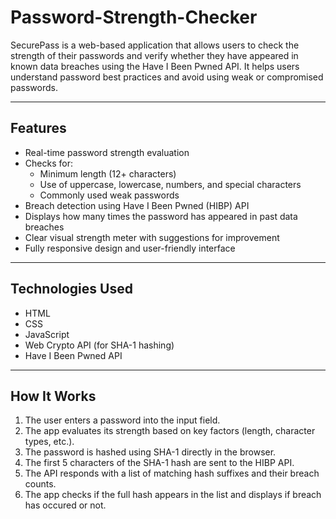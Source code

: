 # Password-Strength-Checker

SecurePass is a web-based application that allows users to check the strength of their passwords and verify whether they have appeared in known data breaches using the Have I Been Pwned API. It helps users understand password best practices and avoid using weak or compromised passwords.

---

## Features

- Real-time password strength evaluation
- Checks for:
  - Minimum length (12+ characters)
  - Use of uppercase, lowercase, numbers, and special characters
  - Commonly used weak passwords
- Breach detection using Have I Been Pwned (HIBP) API
- Displays how many times the password has appeared in past data breaches
- Clear visual strength meter with suggestions for improvement
- Fully responsive design and user-friendly interface

---

## Technologies Used

- HTML
- CSS
- JavaScript
- Web Crypto API (for SHA-1 hashing)
- Have I Been Pwned API
  
---

## How It Works

1. The user enters a password into the input field.
2. The app evaluates its strength based on key factors (length, character types, etc.).
3. The password is hashed using SHA-1 directly in the browser.
4. The first 5 characters of the SHA-1 hash are sent to the HIBP API.
5. The API responds with a list of matching hash suffixes and their breach counts.
6. The app checks if the full hash appears in the list and displays if breach has occured or not.
